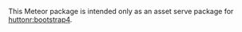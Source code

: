 This Meteor package is intended only as an asset serve package for [huttonr:bootstrap4](https://github.com/huttonr/bootstrap4).
